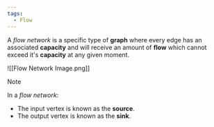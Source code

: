 ```yaml
---
tags:
  - Flow
---
```

A _flow network_ is a specific type of **graph** where every edge has an associated **capacity** and will receive an amount of **flow** which cannot exceed it's **capacity** at any given moment.

![[Flow Network Image.png]]

> [!note]
> In a _flow network_:
> - The input vertex is known as the **source**.
> - The output vertex is known as the **sink**.